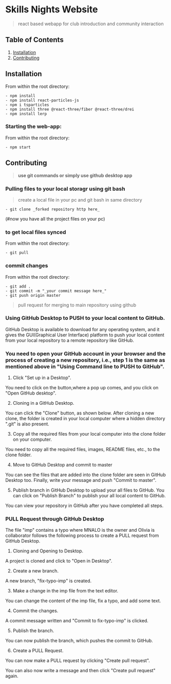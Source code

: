 # Skills Nights Website
> react based webapp for club introduction and community interaction

## Table of Contents

1. [Installation](#installation)
2. [Contributing](#contributing)

## Installation 

From within the root directory:

```
- npm install
- npm install react-particles-js
- npm i tsparticles
- npm install three @react-three/fiber @react-three/drei
- npm install lerp
```

### Starting the web-app:

From within the root directory:

```
- npm start
```


## Contributing

> __use git commands or simply use github desktop app__


### Pulling files to your local storagr using git bash
> create a local file in your pc and git bash in same directory
```
- git clone _forked repository http here_
```
 (#now you have all the project files on your pc)

### to get local files synced
From within the root directory:

```
- git pull
```

### commit changes
From within the root directory:

```
- git add .
- git commit -m "_your commit message here_"
- git push origin master
```
> pull request for merging to main repository using github


### Using GitHub Desktop to PUSH to your local content to GitHub.
GitHub Desktop is available to download for any operating system, and it gives the GUI(Graphical User Interface) platform to push your local content from your local repository to a remote repository like GitHub.

### You need to open your GitHub account in your browser and the process of creating a new repository, i.e., step 1 is the same as mentioned above in "Using Command line to PUSH to GitHub".

1. Click "Set up in a Desktop".

You need to click on the button,where a pop up comes, and you click on "Open GitHub desktop".

2. Cloning in a GitHub Desktop.

You can click the "Clone" button, as shown below.
After cloning a new clone, the folder is created in your local computer where a hidden directory ".git" is also present.

3. Copy all the required files from your local computer into the clone folder on your computer.

You need to copy all the required files, images, README files, etc., to the clone folder.

4. Move to GitHub Desktop and commit to master

You can see the files that are added into the clone folder are seen in GitHub Desktop too. Finally, write your message and push "Commit to master".

5. Publish branch in GitHub Desktop to upload your all files to GitHub.
You can click on "Publish Branch" to publish your all local content to GitHub.

You can view your repository in GitHub after you have completed all steps.


### PULL Request through GitHub Desktop
The file "imp" contains a typo where MNALO is the owner and Olivia is collaborator follows the following process to create a PULL request from GitHub Desktop.

1. Cloning and Opening to Desktop.

A project is cloned and click to "Open in Desktop".

2. Create a new branch.

A new branch, "fix-typo-imp" is created.

3. Make a change in the imp file from the text editor.

You can change the content of the imp file, fix a typo, and add some text.

4. Commit the changes.

A commit message written and "Commit to fix-typo-imp" is clicked.

5. Publish the branch.

You can now publish the branch, which pushes the commit to GitHub.

6. Create a PULL Request.

You can now make a PULL request by clicking "Create pull request".

You can also now write a message and then click "Create pull request" again.
